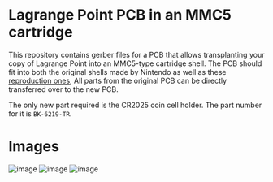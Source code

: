 # Lagrange Point PCB in an MMC5 cartridge
This repository contains gerber files for a PCB that allows transplanting your copy of Lagrange Point into an MMC5-type cartridge shell.
The PCB should fit into both the original shells made by Nintendo as well as these [reproduction ones](https://everdrive.me/accessories/shell-for-fami-cartridge.html),
All parts from the original PCB can be directly transferred over to the new PCB.

The only new part required is the CR2025 coin cell holder. The part number for it is `BK-6219-TR`.

# Images
![image](https://user-images.githubusercontent.com/7109154/236030548-5365cd59-b33a-4858-8828-1cc416ffa94b.png)
![image](https://user-images.githubusercontent.com/7109154/236030713-e892ad72-a60a-40a8-8fdb-4614e0aac631.png)
![image](https://user-images.githubusercontent.com/7109154/236031037-6a4c0905-ee51-49f3-8082-e2e5f5996ad2.png)
